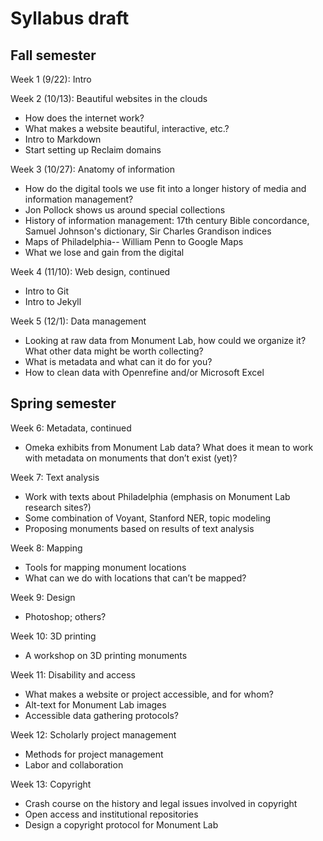 # Syllabus draft

## Fall semester

Week 1 (9/22): Intro

Week 2 (10/13): Beautiful websites in the clouds
+ How does the internet work?
+ What makes a website beautiful, interactive, etc.?
+ Intro to Markdown
+ Start setting up Reclaim domains

Week 3 (10/27): Anatomy of information
+ How do the digital tools we use fit into a longer history of media and information management?
+ Jon Pollock shows us around special collections
+ History of information management: 17th century Bible concordance, Samuel Johnson's dictionary, Sir Charles Grandison indices
+ Maps of Philadelphia-- William Penn to Google Maps
+ What we lose and gain from the digital

Week 4 (11/10): Web design, continued
+ Intro to Git
+ Intro to Jekyll

Week 5 (12/1): Data management
+ Looking at raw data from Monument Lab, how could we organize it? What other data might be worth collecting?
+ What is metadata and what can it do for you?
+ How to clean data with Openrefine and/or Microsoft Excel


## Spring semester

Week 6: Metadata, continued
+ Omeka exhibits from Monument Lab data? What does it mean to work with metadata on monuments that don’t exist (yet)?


Week 7: Text analysis
+ Work with texts about Philadelphia (emphasis on Monument Lab research sites?)
+ Some combination of Voyant, Stanford NER, topic modeling
+ Proposing monuments based on results of text analysis


Week 8: Mapping
+ Tools for mapping monument locations
+ What can we do with locations that can’t be mapped?


Week 9: Design
+ Photoshop; others?


Week 10: 3D printing
+ A workshop on 3D printing monuments


Week 11: Disability and access
+ What makes a website or project accessible, and for whom?
+ Alt-text for Monument Lab images
+ Accessible data gathering protocols?


Week 12: Scholarly project management
+ Methods for project management
+ Labor and collaboration


Week 13: Copyright
+ Crash course on the history and legal issues involved in copyright
+ Open access and institutional repositories
+ Design a copyright protocol for Monument Lab
